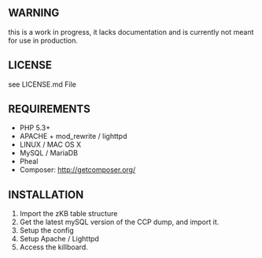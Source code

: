 ## WARNING
this is a work in progress, it lacks documentation and is currently
not meant for use in production.

## LICENSE
see LICENSE.md File

## REQUIREMENTS
- PHP 5.3+
- APACHE + mod_rewrite / lighttpd
- LINUX / MAC OS X
- MySQL / MariaDB
- Pheal
- Composer: http://getcomposer.org/

## INSTALLATION
1. Import the zKB table structure
2. Get the latest mySQL version of the CCP dump, and import it.
3. Setup the config
4. Setup Apache / Lighttpd
5. Access the killboard.